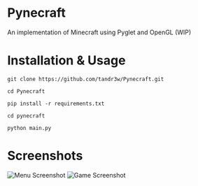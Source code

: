 # Pynecraft
An implementation of Minecraft using Pyglet and OpenGL (WIP)

# Installation & Usage
`git clone https://github.com/tandr3w/Pynecraft.git`

`cd Pynecraft`

`pip install -r requirements.txt`

`cd pynecraft`

`python main.py`

# Screenshots
![Menu Screenshot](https://github.com/tandr3w/Pynecraft/assets/84942946/f4b30972-77d1-4625-aac0-bc9dea85b85b)
![Game Screenshot](https://github.com/tandr3w/Pynecraft/assets/84942946/0da1c6a7-53d6-4dc2-be80-f1a602715c8f)
